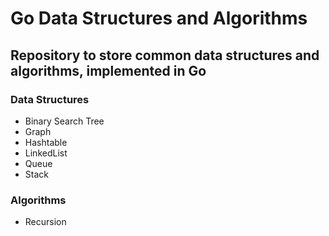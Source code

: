 # Go Data Structures and Algorithms

## Repository to store common data structures and algorithms, implemented in Go

### Data Structures

- Binary Search Tree
- Graph
- Hashtable
- LinkedList
- Queue
- Stack 

### Algorithms

- Recursion
